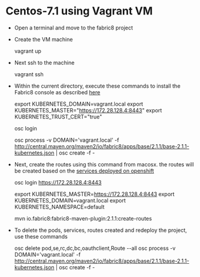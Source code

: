 # Centos-7.1 using Vagrant VM

* Open a terminal and move to the fabric8 project
* Create the VM machine

    vagrant up

* Next ssh to the machine

    vagrant ssh

* Within the current directory, execute these commands to install the Fabric8 console as described [here](https://github.com/jstrachan/fabric8/blob/docs-2.1.x/docs/fabric8OnOpenShift.md#install-fabric8-apps)  

    export KUBERNETES_DOMAIN=vagrant.local
    export KUBERNETES_MASTER="https://172.28.128.4:8443"
    export KUBERNETES_TRUST_CERT="true"
    
    osc login
    
    osc process -v DOMAIN='vagrant.local' -f http://central.maven.org/maven2/io/fabric8/apps/base/2.1.1/base-2.1.1-kubernetes.json | osc create -f -

* Next, create the routes using this command from macosx. the routes will be created based on the [services deployed on openshift](https://github.com/jstrachan/fabric8/blob/docs-2.1.x/docs/fabric8OnOpenShift.md#creating-routes)

    osc login https://172.28.128.4:8443
    
    export KUBERNETES_MASTER=https://172.28.128.4:8443
    export KUBERNETES_DOMAIN=vagrant.local
    export KUBERNETES_NAMESPACE=default
    
    mvn io.fabric8:fabric8-maven-plugin:2.1.1:create-routes

* To delete the pods, services, routes created and redeploy the project, use these commands

    osc delete pod,se,rc,dc,bc,oauthclient,Route --all
    osc process -v DOMAIN='vagrant.local' -f http://central.maven.org/maven2/io/fabric8/apps/base/2.1.1/base-2.1.1-kubernetes.json | osc create -f -








